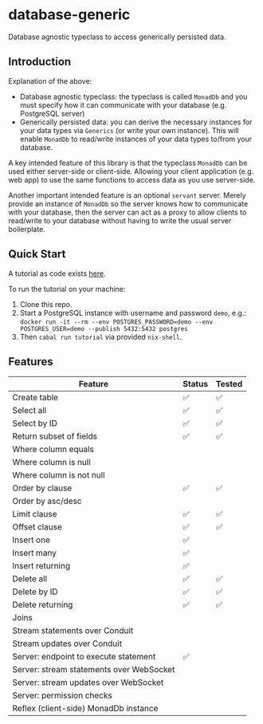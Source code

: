 # database-generic

Database agnostic typeclass to access generically persisted data.

## Introduction

Explanation of the above:
- Database agnostic typeclass: the typeclass is called `MonadDb` and you must
  specify how it can communicate with your database (e.g. PostgreSQL server)
- Generically persisted data: you can derive the necessary instances for your
  data types via `Generics` (or write your own instance). This will enable
  `MonadDb` to read/write instances of your data types to/from your database.

A key intended feature of this library is that the typeclass `MonadDb` can be
used either server-side or client-side. Allowing your client application (e.g.
web app) to use the same functions to access data as you use server-side.

Another important intended feature is an optional `servant` server. Merely
provide an instance of `MonadDb` so the server knows how to communicate with
your database, then the server can act as a proxy to allow clients to read/write
to your database without having to write the usual server boilerplate.

## Quick Start

A tutorial as code exists [here](tutorial/tutorial/Main.hs).

To run the tutorial on your machine:
1. Clone this repo.
2. Start a PostgreSQL instance with username and password `demo`, e.g.:
  `docker run -it --rm --env POSTGRES_PASSWORD=demo --env POSTGRES_USER=demo --publish 5432:5432 postgres`
3. Then `cabal run tutorial` via provided `nix-shell`.

## Features

| Feature                                  | Status | Tested |
|------------------------------------------|--------|--------|
| Create table                             | ✅     | ✅     |
| Select all                               | ✅     | ✅     |
| Select by ID                             | ✅     | ✅     |
| Return subset of fields                  | ✅     | ✅     |
| Where column equals                      |        |        |
| Where column is null                     |        |        |
| Where column is not null                 |        |        |
| Order by clause                          | ✅     | ✅     |
| Order by asc/desc                        |        |        |
| Limit clause                             | ✅     | ✅     |
| Offset clause                            | ✅     | ✅     |
| Insert one                               | ✅     |        |
| Insert many                              | ✅     |        |
| Insert returning                         | ✅     |        |
| Delete all                               | ✅     | ✅     |
| Delete by ID                             | ✅     | ✅     |
| Delete returning                         | ✅     | ✅     |
| Joins                                    |        |        |
| Stream statements over Conduit           |        |        |
| Stream updates over Conduit              |        |        |
| Server: endpoint to execute statement    | ✅     |        |
| Server: stream statements over WebSocket |        |        |
| Server: stream updates over WebSocket    |        |        |
| Server: permission checks                |        |        |
| Reflex (client-side) MonadDb instance    |        |        |
